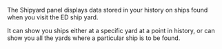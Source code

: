 The Shipyard panel displays data stored in your history on ships found when you visit the ED ship yard.

It can show you ships either at a specific yard at a point in history, or can show you all the yards where a particular ship is to be found.
